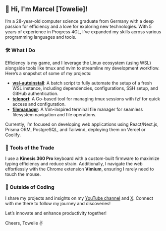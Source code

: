 ## 👋 Hi, I'm Marcel [Towelie]!

I’m a 28-year-old computer science graduate from Germany with a deep passion for efficiency and a love for exploring new technologies. With 5 years of experience in Progress 4GL, I've expanded my skills across various programming languages and tools.

### 🛠️ What I Do
Efficiency is my game, and I leverage the Linux ecosystem (using WSL) alongside tools like tmux and nvim to streamline my development workflow. Here’s a snapshot of some of my projects:

- **[wsl-autoinstall](https://github.com/xGerTowelie/wsl)**: A batch script to fully automate the setup of a fresh WSL instance, including dependencies, configurations, SSH setup, and GitHub authentication.
- **[teleport](https://github.com/xGerTowelie/teleport)**: A Go-based tool for managing tmux sessions with fzf for quick access and configuration.
- **[filemanager](https://github.com/xGerTowelie/filemanager)**: A Vim-inspired terminal file manager for seamless filesystem navigation and file operations.

Currently, I’m focused on developing web applications using React/Next.js, Prisma ORM, PostgreSQL, and Tailwind, deploying them on Vercel or Coolify. 

### 🔧 Tools of the Trade
I use a **Kinesis 360 Pro** keyboard with a custom-built firmware to maximize typing efficiency and reduce strain. Additionally, I navigate the web effortlessly with the Chrome extension **Vimium**, ensuring I rarely need to touch the mouse.

### 🚀 Outside of Coding
I share my projects and insights on my [YouTube channel](https://www.youtube.com/@towelie_dev) and [X](https://x.com/Towelie_dev). Connect with me there to follow my journey and discoveries!

Let’s innovate and enhance productivity together!

Cheers, Towelie ✌️
